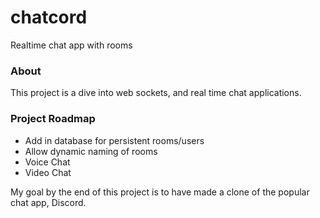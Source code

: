 # chatcord
Realtime chat app with rooms

### About
This project is a dive into web sockets, and real time chat applications. 

### Project Roadmap
- Add in database for persistent rooms/users
- Allow dynamic naming of rooms
- Voice Chat
- Video Chat

My goal by the end of this project is to have made a clone of the popular chat app, Discord. 